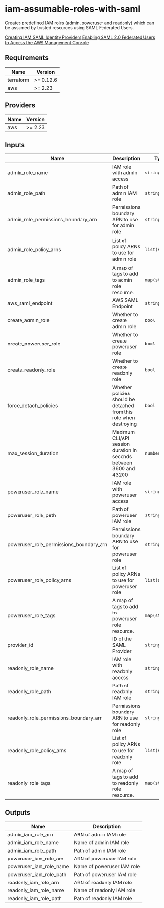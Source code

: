 # iam-assumable-roles-with-saml

Creates predefined IAM roles (admin, poweruser and readonly) which can be assumed by trusted resources using SAML Federated Users.


[Creating IAM SAML Identity Providers](https://docs.aws.amazon.com/IAM/latest/UserGuide/id_roles_providers_create_saml.html) 
[Enabling SAML 2.0 Federated Users to Access the AWS Management Console](https://docs.aws.amazon.com/IAM/latest/UserGuide/id_roles_providers_enable-console-saml.html) 

<!-- BEGINNING OF PRE-COMMIT-TERRAFORM DOCS HOOK -->
## Requirements

| Name | Version |
|------|---------|
| terraform | >= 0.12.6 |
| aws | >= 2.23 |

## Providers

| Name | Version |
|------|---------|
| aws | >= 2.23 |

## Inputs

| Name | Description | Type | Default | Required |
|------|-------------|------|---------|:--------:|
| admin\_role\_name | IAM role with admin access | `string` | `"admin"` | no |
| admin\_role\_path | Path of admin IAM role | `string` | `"/"` | no |
| admin\_role\_permissions\_boundary\_arn | Permissions boundary ARN to use for admin role | `string` | `""` | no |
| admin\_role\_policy\_arns | List of policy ARNs to use for admin role | `list(string)` | <pre>[<br>  "arn:aws:iam::aws:policy/AdministratorAccess"<br>]</pre> | no |
| admin\_role\_tags | A map of tags to add to admin role resource. | `map(string)` | `{}` | no |
| aws\_saml\_endpoint | AWS SAML Endpoint | `string` | `"https://signin.aws.amazon.com/saml"` | no |
| create\_admin\_role | Whether to create admin role | `bool` | `false` | no |
| create\_poweruser\_role | Whether to create poweruser role | `bool` | `false` | no |
| create\_readonly\_role | Whether to create readonly role | `bool` | `false` | no |
| force\_detach\_policies | Whether policies should be detached from this role when destroying | `bool` | `false` | no |
| max\_session\_duration | Maximum CLI/API session duration in seconds between 3600 and 43200 | `number` | `3600` | no |
| poweruser\_role\_name | IAM role with poweruser access | `string` | `"poweruser"` | no |
| poweruser\_role\_path | Path of poweruser IAM role | `string` | `"/"` | no |
| poweruser\_role\_permissions\_boundary\_arn | Permissions boundary ARN to use for poweruser role | `string` | `""` | no |
| poweruser\_role\_policy\_arns | List of policy ARNs to use for poweruser role | `list(string)` | <pre>[<br>  "arn:aws:iam::aws:policy/PowerUserAccess"<br>]</pre> | no |
| poweruser\_role\_tags | A map of tags to add to poweruser role resource. | `map(string)` | `{}` | no |
| provider\_id | ID of the SAML Provider | `string` | n/a | yes |
| readonly\_role\_name | IAM role with readonly access | `string` | `"readonly"` | no |
| readonly\_role\_path | Path of readonly IAM role | `string` | `"/"` | no |
| readonly\_role\_permissions\_boundary\_arn | Permissions boundary ARN to use for readonly role | `string` | `""` | no |
| readonly\_role\_policy\_arns | List of policy ARNs to use for readonly role | `list(string)` | <pre>[<br>  "arn:aws:iam::aws:policy/ReadOnlyAccess"<br>]</pre> | no |
| readonly\_role\_tags | A map of tags to add to readonly role resource. | `map(string)` | `{}` | no |

## Outputs

| Name | Description |
|------|-------------|
| admin\_iam\_role\_arn | ARN of admin IAM role |
| admin\_iam\_role\_name | Name of admin IAM role |
| admin\_iam\_role\_path | Path of admin IAM role |
| poweruser\_iam\_role\_arn | ARN of poweruser IAM role |
| poweruser\_iam\_role\_name | Name of poweruser IAM role |
| poweruser\_iam\_role\_path | Path of poweruser IAM role |
| readonly\_iam\_role\_arn | ARN of readonly IAM role |
| readonly\_iam\_role\_name | Name of readonly IAM role |
| readonly\_iam\_role\_path | Path of readonly IAM role |

<!-- END OF PRE-COMMIT-TERRAFORM DOCS HOOK -->

